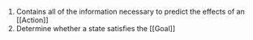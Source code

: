 1. Contains all of the information necessary to predict the effects of an [[Action]]
2. Determine whether a state satisfies the [[Goal]]